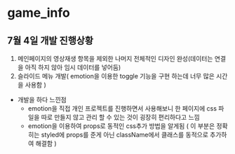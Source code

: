 # game_info

## 7월 4일 개발 진행상황
1. 메인페이지의 영상재생 항목을 제외한 나머지 전체적인 디자인 완성(데이터는 연결을 아직 하지 않아 임시 데이터를 넣어둠)
2. 슬라이드 메뉴 개발( emotion을 이용한 toggle 기능을 구현 하는데 너무 많은 시간을 사용함 )

+ 개발을 하다 느낀점
  + emotion을 직접 개인 프로젝트를 진행하면서 사용해보니 한 페이지에 css 파일을 따로 만들지 않고 관리 할 수 있는 것이 굉장히 
  편리하다고 느낌
  + emotion을 이용하여 props로 동적인 css추가 방법을 알게됨 ( 이 부분은 정확히는 styled에 props를 준게 아닌 className에서 
  클래스를 동적으로 추가하여 해결함 )
  
